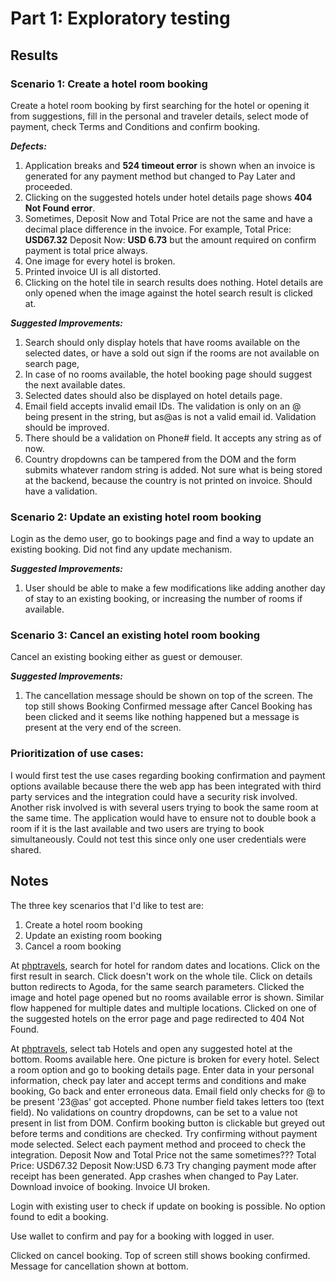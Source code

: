 # Part 1: Exploratory testing

## Results
### Scenario 1: Create a hotel room booking

Create a hotel room booking by first searching for the hotel or opening it from suggestions, fill in the personal and traveler details, select mode of payment, check Terms and Conditions and confirm booking.

***Defects:***
 1. Application breaks and **524 timeout error** is shown when an invoice is generated for any payment method but changed to Pay Later and proceeded.
 2. Clicking on the suggested hotels under hotel details page shows **404 Not Found error**.
 3. Sometimes, Deposit Now and Total Price are not the same and have a decimal place difference in the invoice. For example, Total Price: **USD67.32** Deposit Now: **USD 6.73** but the amount required on confirm payment is total price always.
 4. One image for every hotel is broken.
 5. Printed invoice UI is all distorted.
 6. Clicking on the hotel tile in search results does nothing. Hotel details are only opened when the image against the hotel search result is clicked at.

***Suggested Improvements:***

 1. Search should only display hotels that have rooms available on the selected dates, or have a sold out sign if the rooms are not available on search page,
 2. In case of no rooms available, the hotel booking page should suggest the next available dates.
 3. Selected dates should also be displayed on hotel details page.
 4. Email field accepts invalid email IDs. The validation is only on an @ being present in the string, but as@as is not a valid email id. Validation should be improved.
 5. There should be a validation on Phone# field. It accepts any string as of now.
 6. Country dropdowns can be tampered from the DOM and the form submits whatever random string is added. Not sure what is being stored at the backend, because the country is not printed on invoice. Should have a validation.

### Scenario 2: Update an existing hotel room booking 

Login as the demo user, go to bookings page and find a way to update an existing booking. Did not find any update mechanism.

***Suggested Improvements:***

 1. User should be able to make a few modifications like adding another day of stay to an existing booking, or increasing the number of rooms if available.

### Scenario 3: Cancel an existing hotel room booking
Cancel an existing booking either as guest or demouser.

***Suggested Improvements:***

 1. The cancellation message should be shown on top of the screen. The top still shows Booking Confirmed message after Cancel Booking has been clicked and it seems like nothing happened but a message is present at the very end of the screen.

### Prioritization of use cases:
I would first test the use cases regarding booking confirmation and payment options available because there the web app has been integrated with third party services and the integration could have a security risk involved. Another risk involved is with several users trying to book the same room at the same time. The application would have to ensure not to double book a room if it is the last available and two users are trying to book simultaneously. Could not test this since only one user credentials were shared.

## Notes

The three key scenarios that I'd like to test are:

 1. Create a hotel room booking
 2. Update an existing room booking
 3. Cancel a room booking

At [phptravels](https://www.phptravels.net/), search for hotel for random dates and locations.
Click on the first result in search.
Click doesn't work on the whole tile.
Click on details button redirects to Agoda, for the same search parameters.
Clicked the image and hotel page opened but no rooms available error is shown. Similar flow happened for multiple dates and multiple locations.
Clicked on one of the suggested hotels on the error page and page redirected to 404 Not Found.

At [phptravels](https://www.phptravels.net/), select tab Hotels and open any suggested hotel at the bottom. Rooms available here.
One picture is broken for every hotel.
Select a room option and go to booking details page.
 Enter data in your personal information, check pay later and accept terms and conditions and make booking,
 Go back and enter erroneous data. 
 Email field only checks for @ to be present '23@as' got accepted.
 Phone number field takes letters too (text field).
 No validations on country dropdowns, can be set to a value not present in list from DOM.
 Confirm booking button is clickable but greyed out before terms and conditions are checked.
 Try confirming without payment mode selected.
 Select each payment method and proceed to check the integration.
 Deposit Now and Total Price not the same sometimes??? Total Price: USD67.32 Deposit Now:USD 6.73
 Try changing payment mode after receipt has been generated.
 App crashes when changed to Pay Later.
 Download invoice of booking. Invoice UI broken.

Login with existing user to check if update on booking is possible.
No option found to edit a booking.

Use wallet to confirm and pay for a booking with logged in user.

Clicked on cancel booking. Top of screen still shows booking confirmed. Message for cancellation shown at bottom.
